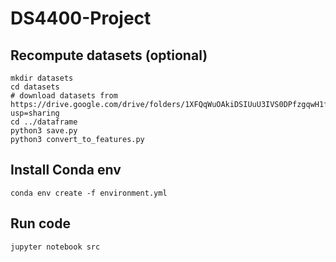 # DS4400-Project

## Recompute datasets (optional)

```
mkdir datasets
cd datasets
# download datasets from https://drive.google.com/drive/folders/1XFQqWuOAkiDSIUuU3IVS0DPfzgqwH1f5?usp=sharing
cd ../dataframe
python3 save.py
python3 convert_to_features.py

```

## Install Conda env

```
conda env create -f environment.yml
```

## Run code

```
jupyter notebook src
```
